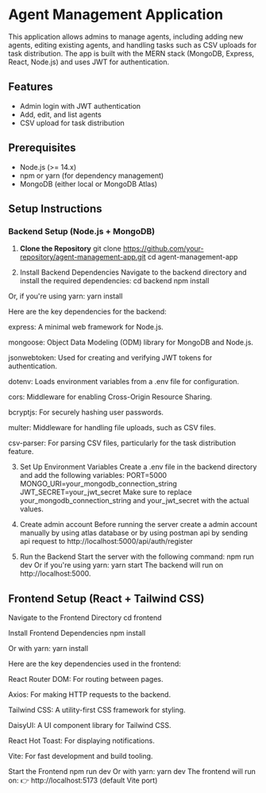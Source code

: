 # Agent Management Application

This application allows admins to manage agents, including adding new agents, editing existing agents, and handling tasks such as CSV uploads for task distribution. The app is built with the MERN stack (MongoDB, Express, React, Node.js) and uses JWT for authentication.

## Features
- Admin login with JWT authentication
- Add, edit, and list agents
- CSV upload for task distribution


## Prerequisites

- Node.js (>= 14.x)
- npm or yarn (for dependency management)
- MongoDB (either local or MongoDB Atlas)

## Setup Instructions

### Backend Setup (Node.js + MongoDB)

1. **Clone the Repository**
   git clone https://github.com/your-repository/agent-management-app.git
   cd agent-management-app

2. Install Backend Dependencies
Navigate to the backend directory and install the required dependencies:
cd backend
npm install

Or, if you're using yarn:
yarn install

Here are the key dependencies for the backend:

express: A minimal web framework for Node.js.

mongoose: Object Data Modeling (ODM) library for MongoDB and Node.js.

jsonwebtoken: Used for creating and verifying JWT tokens for authentication.

dotenv: Loads environment variables from a .env file for configuration.

cors: Middleware for enabling Cross-Origin Resource Sharing.

bcryptjs: For securely hashing user passwords.

multer: Middleware for handling file uploads, such as CSV files.

csv-parser: For parsing CSV files, particularly for the task distribution feature.

3. Set Up Environment Variables
Create a .env file in the backend directory and add the following variables:
PORT=5000
MONGO_URI=your_mongodb_connection_string
JWT_SECRET=your_jwt_secret
Make sure to replace your_mongodb_connection_string and your_jwt_secret with the actual values.

4. Create admin account
Before running the server create a admin account manually by using atlas database or by using postman api by sending api request to  http://localhost:5000/api/auth/register 
4. Run the Backend
Start the server with the following command:
npm run dev
Or if you're using yarn:
yarn start
The backend will run on http://localhost:5000.

## Frontend Setup (React + Tailwind CSS)

Navigate to the Frontend Directory
cd frontend

Install Frontend Dependencies
npm install

Or with yarn:
yarn install


Here are the key dependencies used in the frontend:

React Router DOM: For routing between pages.

Axios: For making HTTP requests to the backend.

Tailwind CSS: A utility-first CSS framework for styling.

DaisyUI: A UI component library for Tailwind CSS.

React Hot Toast: For displaying notifications.

Vite: For fast development and build tooling.

Start the Frontend
npm run dev
Or with yarn:
yarn dev
The frontend will run on:
👉 http://localhost:5173 (default Vite port)
